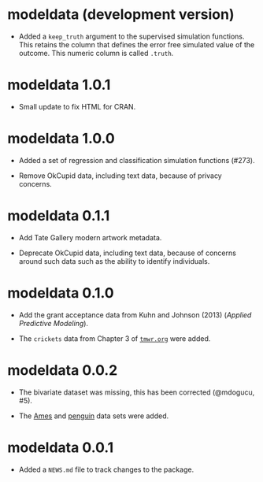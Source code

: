 # modeldata (development version)

* Added a `keep_truth` argument to the supervised simulation functions. This retains the column that defines the error free simulated value of the outcome. This numeric column is called `.truth`. 

# modeldata 1.0.1

* Small update to fix HTML  for CRAN. 

# modeldata 1.0.0

* Added a set of regression and classification simulation functions (#273).

* Remove OkCupid data, including text data, because of privacy concerns.

# modeldata 0.1.1

* Add Tate Gallery modern artwork metadata.

* Deprecate OkCupid data, including text data, because of concerns around such data such as the ability to identify individuals.

# modeldata 0.1.0

* Add the grant acceptance data from Kuhn and Johnson (2013) (_Applied Predictive Modeling_).

* The `crickets` data from Chapter 3 of [`tmwr.org`](https://www.tmwr.org/base-r.html#an-example) were added. 

# modeldata 0.0.2

* The bivariate dataset was missing, this has been corrected (@mdogucu, #5).

* The [Ames](https://github.com/topepo/AmesHousing) and [penguin](https://github.com/allisonhorst/palmerpenguins) data sets were added. 

# modeldata 0.0.1

* Added a `NEWS.md` file to track changes to the package.
